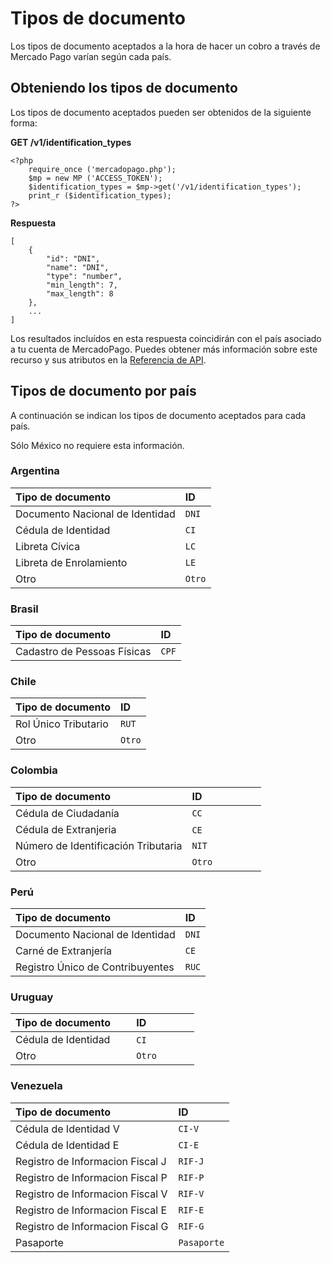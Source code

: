 # Tipos de documento

Los tipos de documento aceptados a la hora de hacer un cobro a través de Mercado Pago varían según cada país.

## Obteniendo los tipos de documento

Los tipos de documento aceptados pueden ser obtenidos de la siguiente forma:

**GET /v1/identification_types**

	<?php
		require_once ('mercadopago.php');
		$mp = new MP ('ACCESS_TOKEN');
		$identification_types = $mp->get('/v1/identification_types');
		print_r ($identification_types);
	?>
	
**Respuesta**

	[
		{
		    "id": "DNI",
		    "name": "DNI",
		    "type": "number",
		    "min_length": 7,
		    "max_length": 8
  		},
  		...
  	]
  	
Los resultados incluídos en esta respuesta coincidirán con el país asociado a tu cuenta de MercadoPago. Puedes obtener más información sobre este recurso y sus atributos en la [Referencia de API](/reference).

## Tipos de documento por país

A continuación se indican los tipos de documento aceptados para cada país.

Sólo México no requiere esta información.

### Argentina

Tipo de documento               | ID                       |
:------------------------------ | :----------------------- |
Documento Nacional de Identidad | `DNI`                    |
Cédula de Identidad             | `CI`                     |
Libreta Cívica                  | `LC`                     |
Libreta de Enrolamiento         | `LE`                     |
Otro                            | `Otro`                   |

### Brasil

Tipo de documento           | ID                       |
:-------------------------- | :----------------------- |
Cadastro de Pessoas Físicas | `CPF`                    |

### Chile

Tipo de documento          | ID                       |
:------------------------- | :----------------------- |
Rol Único Tributario       | `RUT`                    |
Otro                       | `Otro`                   |

### Colombia

Tipo de documento                   | ID                       |
:---------------------------------- | :----------------------- |
Cédula de Ciudadanía                | `CC`                     |
Cédula de Extranjeria               | `CE`                     |
Número de Identificación Tributaria | `NIT`                    |
Otro                                | `Otro`                   |

### Perú

Tipo de documento                | ID                       |
:------------------------------- | :----------------------- |
Documento Nacional de Identidad  | `DNI`                    |
Carné de Extranjería             | `CE`                     |
Registro Único de Contribuyentes | `RUC`                    |

### Uruguay

Tipo de documento          | ID                       |
:------------------------- | :----------------------- |
Cédula de Identidad        | `CI`                    |
Otro                       | `Otro`                   |

### Venezuela

Tipo de documento                | ID                       |
:------------------------------- | :----------------------- |
Cédula de Identidad V            | `CI-V`                   |
Cédula de Identidad E            | `CI-E`                   |
Registro de Informacion Fiscal J | `RIF-J`                  |
Registro de Informacion Fiscal P | `RIF-P`                  |
Registro de Informacion Fiscal V | `RIF-V`                  |
Registro de Informacion Fiscal E | `RIF-E`                  |
Registro de Informacion Fiscal G | `RIF-G`                  |
Pasaporte                        | `Pasaporte`              |
